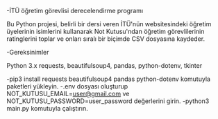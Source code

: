 -İTÜ öğretim görevlisi derecelendirme programı

Bu Python projesi, belirli bir dersi veren İTÜ'nün websitesindeki öğretim üyelerinin isimlerini kullanarak Not Kutusu'ndan öğretim görevlilerinin ratinglerini toplar ve onları sıralı bir biçimde CSV dosyasına kaydeder.

-Gereksinimler

Python 3.x
requests, beautifulsoup4, pandas, python-dotenv, tkinter 

-pip3 install requests beautifulsoup4 pandas python-dotenv komutuyla paketleri yükleyin.
-.env dosyası oluşturup NOT_KUTUSU_EMAIL=user@gmail.com ve NOT_KUTUSU_PASSWORD=user_password değerlerini girin.
-python3 main.py komutuyla çalıştırın.
